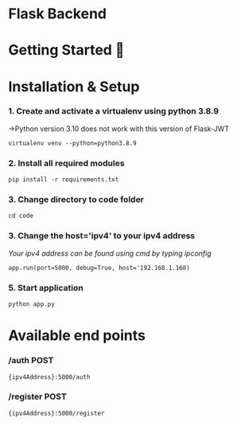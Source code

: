 # Flask Backend

# Getting Started 🚀
# Installation & Setup
### 1. Create and activate a virtualenv using python 3.8.9 
->Python version 3.10 does not work with this version of Flask-JWT


```
virtualenv venv --python=python3.8.9
```

### 2. Install all required modules
```
pip install -r requirements.txt
```

### 3. Change directory to code folder

```
cd code
```

### 3. Change the host='ipv4' to your ipv4 address

_Your ipv4 address can be found using cmd by typing ipconfig_

```
app.run(port=5000, debug=True, host='192.168.1.160)
```

### 5. Start application
```
python app.py
```

# Available end points

### /auth POST

```
{ipv4Address}:5000/auth
```

### /register POST

```
{ipv4Address}:5000/register
```






